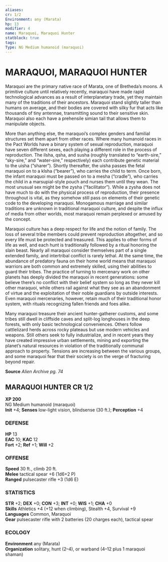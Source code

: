 ```yaml
---
aliases: 
cr: 1/2
Environment: any (Marata)  
hp: 13
modifier: 4
name: Maraquoi, Maraquoi Hunter
statblock: true
tags: 
Type: NG Medium humanoid (maraquoi)  
---
```

# MARAQUOI, MARAQUOI HUNTER
Maraquoi are the primary native race of Marata, one of Bretheda’s moons. A primitive culture until relatively recently, maraquoi have made rapid technological advances as a result of interplanetary trade, yet they maintain many of the traditions of their ancestors. Maraquoi stand slightly taller than humans on average, and their bodies are covered with silky fur that acts like thousands of tiny antennae, transmitting sound to their sensitive skin. Maraquoi also each have a prehensile simian tail that allows them to manipulate objects.

More than anything else, the maraquoi’s complex genders and familial structures set them apart from other races. Where many humanoid races in the Pact Worlds have a binary system of sexual reproduction, maraquoi have seven different sexes, each playing a different role in the process of reproduction. The ilsha, qsha, and susha (roughly translated to “earth-sire,” “sky-sire,” and “water-sire,” respectively) each contribute genetic material to the uisha (“sharer”). Shortly thereafter, the uisha passes the fetal maraquoi on to a klsha (“bearer”), who carries the child to term. Once born, the infant maraquoi must be passed on to a mesha (“cradle”), who carries the child in a marsupial-style pouch and nurses them until they wean. The most unusual sex might be the zysha (“facilitator”). While a zysha does not have much to do with the physical process of reproduction, their presence throughout is vital, as they somehow still pass on elements of their genetic code to the developing maraquoi. Monogamous marriage and similar traditions are unknown in traditional maraquoi culture, and despite the influx of media from other worlds, most maraquoi remain perplexed or amused by the concept.

Maraquoi culture has a deep respect for life and the notion of family. The loss of several tribe members could prevent reproduction altogether, and so every life must be protected and treasured. This applies to other forms of life as well, and each hunt is traditionally followed by a ritual honoring the slain beast. Nearly all maraquoi consider themselves part of a single extended family, and intertribal conflict is rarely lethal. At the same time, the abundance of predatory fauna on their home world means that maraquoi warriors are both common and extremely skilled, using their abilities to guard their tribes. The practice of turning to mercenary work on other planets has deeply divided the maraquoi in recent generations: some believe there’s no conflict with their belief system so long as they never kill other maraquoi, while others rail against what they see as an abandonment of virtue and the exploitation of their noble guardians by outside interests. Even maraquoi mercenaries, however, retain much of their traditional honor system, with rituals recognizing fallen friends and foes alike.

Many maraquoi treasure their ancient hunter-gatherer customs, and some tribes still dwell in cliffside caves and split-log longhouses in the deep forests, with only basic technological conveniences. Others follow cattlelizard herds across rocky plateaus but use modern vehicles and weapons. Still others seek to fully industrialize, and in recent years they have created impressive urban settlements, mining and exporting the planet’s natural resources in violation of the traditionally communal approach to property. Tensions are increasing between the various groups, and some maraquoi fear that their society is on the verge of fracturing beyond repair.

**Source** _Alien Archive pg. 74_

## MARAQUOI HUNTER CR 1/2

**XP 200**  
NG Medium humanoid (maraquoi)  
**Init** +4; **Senses** low-light vision, blindsense (30 ft.); **Perception** +4  

### DEFENSE

**HP** 13  
**EAC** 10; **KAC** 12  
**Fort** +2; **Ref** +1; **Will** +2  

### OFFENSE

**Speed** 30 ft., climb 20 ft.  
**Melee** tactical spear +6 (1d6+2 P)  
**Ranged** pulsecaster rifle +3 (1d6 E)

### STATISTICS

**STR** +2; **DEX** +0; **CON** +3; **INT** +0; **WIS** +1; **CHA** +0  
**Skills** Athletics +4 (+12 when climbing), Stealth +4, Survival +9  
**Languages** Common, Maraquoi  
**Gear** pulsecaster rifle with 2 batteries (20 charges each), tactical spear

### ECOLOGY

**Environment** any (Marata)  
**Organization** solitary, hunt (2–4), or warband (4–12 plus 1 maraquoi shaman)
